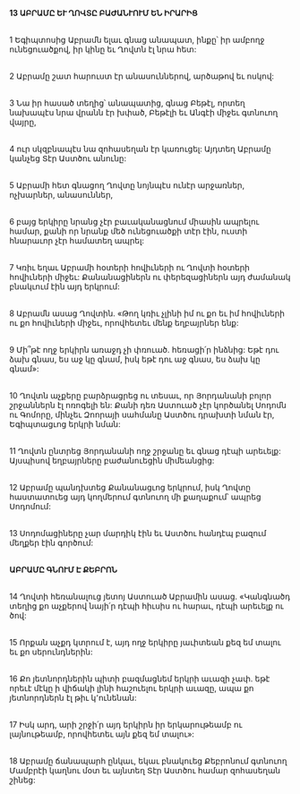 **13 ԱԲՐԱՄԸ ԵՒ ՂՈՎՏԸ ԲԱԺԱՆՒՈՒՄ ԵՆ ԻՐԱՐԻՑ**

\
1 Եգիպտոսից Աբրամն ելաւ գնաց անապատ, ինքը՝ իր ամբողջ ունեցուածքով, իր կինը եւ Ղովտն էլ նրա հետ:

\
2 Աբրամը շատ հարուստ էր անասուններով, արծաթով եւ ոսկով:

\
3 Նա իր հասած տեղից՝ անապատից, գնաց Բեթէլ, որտեղ նախապէս նրա վրանն էր խփած, Բեթէլի եւ Անգէի միջեւ գտնուող վայրը,

\
4 ուր սկզբնապէս նա զոհասեղան էր կառուցել: Այդտեղ Աբրամը կանչեց Տէր Աստծու անունը:

\
5 Աբրամի հետ գնացող Ղովտը նոյնպէս ունէր արջառներ, ոչխարներ, անասուններ,

\
6 բայց երկիրը նրանց չէր բաւականացնում միասին ապրելու համար, քանի որ նրանք մեծ ունեցուածքի տէր էին, ուստի հնարաւոր չէր համատեղ ապրել:

\
7 Կռիւ եղաւ Աբրամի հօտերի հովիւների ու Ղովտի հօտերի հովիւների միջեւ: Քանանացիներն ու փերեզացիներն այդ ժամանակ բնակւում էին այդ երկրում:

\
8 Աբրամն ասաց Ղովտին. «Թող կռիւ չլինի իմ ու քո եւ իմ հովիւների ու քո հովիւների միջեւ, որովհետեւ մենք եղբայրներ ենք:

\
9 Մի՞թէ ողջ երկիրն առաջդ չի փռուած. հեռացի՛ր ինձնից: Եթէ դու ձախ գնաս, ես աջ կը գնամ, իսկ եթէ դու աջ գնաս, ես ձախ կը գնամ»:

\
10 Ղովտն աչքերը բարձրացրեց ու տեսաւ, որ Յորդանանի բոլոր շրջաններն էլ ոռոգելի են: Քանի դեռ Աստուած չէր կործանել Սոդոմն ու Գոմորը, մինչեւ Զոորայի սահմանը Աստծու դրախտի նման էր, Եգիպտացւոց երկրի նման:

\
11 Ղովտն ընտրեց Յորդանանի ողջ շրջանը եւ գնաց դէպի արեւելք: Այսպիսով եղբայրները բաժանուեցին միմեանցից:

\
12 Աբրամը պանդխտեց Քանանացւոց երկրում, իսկ Ղովտը հաստատուեց այդ կողմերում գտնուող մի քաղաքում՝ ապրեց Սոդոմում:

\
13 Սոդոմացիները չար մարդիկ էին եւ Աստծու հանդէպ բազում մեղքեր էին գործում:

\
**ԱԲՐԱՄԸ ԳՆՈՒՄ Է ՔԵԲՐՈՆ**

\
14 Ղովտի հեռանալուց յետոյ Աստուած Աբրամին ասաց. «Կանգնածդ տեղից քո աչքերով նայի՛ր դէպի հիւսիս ու հարաւ, դէպի արեւելք ու ծով:

\
15 Որքան աչքդ կտրում է, այդ ողջ երկիրը յաւիտեան քեզ եմ տալու եւ քո սերունդներին:

\
16 Քո յետնորդներին պիտի բազմացնեմ երկրի աւազի չափ. եթէ որեւէ մէկը ի վիճակի լինի հաշուելու երկրի աւազը, ապա քո յետնորդներն էլ թիւ կ՚ունենան:

\
17 Իսկ արդ, արի շրջի՛ր այդ երկիրն իր երկարութեամբ ու լայնութեամբ, որովհետեւ այն քեզ եմ տալու»:

\
18 Աբրամը ճանապարհ ընկաւ, եկաւ բնակուեց Քեբրոնում գտնուող Մամբրէի կաղնու մօտ եւ այնտեղ Տէր Աստծու համար զոհասեղան շինեց:

